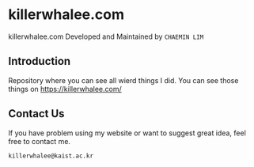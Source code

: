 # killerwhalee.com

killerwhalee.com
Developed and Maintained by `CHAEMIN LIM`

## Introduction

Repository where you can see all wierd things I did.
You can see those things on https://killerwhalee.com/

## Contact Us

If you have problem using my website or want to suggest great idea, feel free to contact me.

`killerwhalee@kaist.ac.kr`
